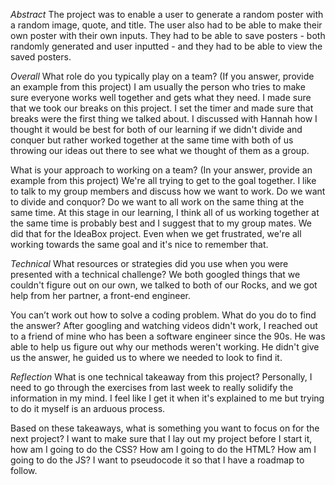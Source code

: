 *Abstract*
The project was to enable a user to generate a random poster with a random image, quote, and title. The user also had to be able to make their own poster with their own inputs. They had to be able to save posters - both randomly generated and user inputted - and they had to be able to view the saved posters.

*Overall*
What role do you typically play on a team? (If you answer, provide an example from this project)
I am usually the person who tries to make sure everyone works well together and gets what they need. I made sure that we took our breaks on this project. I set the timer and made sure that breaks were the first thing we talked about. I discussed with Hannah how I thought it would be best for both of our learning if we didn't divide and conquer but rather worked together at the same time with both of us throwing our ideas out there to see what we thought of them as a group.

What is your approach to working on a team? (In your answer, provide an example from this project)
We're all trying to get to the goal together. I like to talk to my group members and discuss how we want to work. Do we want to divide and conquor? Do we want to all work on the same thing at the same time. At this stage in our learning, I think all of us working together at the same time is probably best and I suggest that to my group mates. We did that for the IdeaBox project. Even when we get frustrated, we're all working towards the same goal and it's nice to remember that. 


*Technical*
What resources or strategies did you use when you were presented with a technical challenge?
We both googled things that we couldn't figure out on our own, we talked to both of our Rocks, and we got help from her partner, a front-end engineer.

You can’t work out how to solve a coding problem. What do you do to find the answer?
After googling and watching videos didn't work, I reached out to a friend of mine who has been a software engineer since the 90s. He was able to help us figure out why our methods weren't working. He didn't give us the answer, he guided us to where we needed to look to find it. 

*Reflection*
What is one technical takeaway from this project?
Personally, I need to go through the exercises from last week to really solidify the information in my mind. I feel like I get it when it's explained to me but trying to do it myself is an arduous process. 

Based on these takeaways, what is something you want to focus on for the next project?
I want to make sure that I lay out my project before I start it, how am I going to do the CSS? How am I going to do the HTML? How am I going to do the JS? I want to pseudocode it so that I have a roadmap to follow. 

